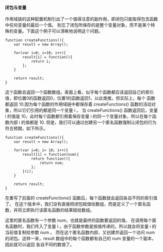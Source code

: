 #### 闭包与变量

作用域链的这种配置机制引出了一个值得注意的副作用，即<red>闭包只能取得包含函数中任何变量的最后一个值</red>。
别忘了闭包所保存的是整个变量对象，而不是某个特殊的变量。下面这个例子可以清晰地说明这个问题。

    function createFunctions(){
        var result = new Array();

        for(var i=0; i<10; i++){
            result[i] = function(){
                return i;
            };
        }

        return result;
    }

这个函数会返回一个函数数组。表面上看，似乎每个函数都应该返回自己的索引值，即位置0的函数返回0，位置1的函数返回1，以此类推。但实际上，每个
函数都返回 10.因为每个函数的作用域链中都保存着 createFunctions() 函数的活动对象，所以它们引用的都是同一个变量 i 。
<red>当 createFunctions() 函数返回后，变量 i 的值是 10，此时每个函数都引用着保存变量 i 的同一个变量对象，所以在每个函数内部 i 的值都是 10</red>.
但是，我们可以通过创建另一个匿名函数强制让闭包的行为符合预期，如下所示。

    function createFunctions(){
        var result = new Array();

        for(var i=0; i< 10; i++){
            result[i] = function(num){
                return function(){
                    return num;
                };
            }(i);
        }

        return result;
    }

在重写了前面的 createFunctions() 函数后，每个函数就会返回各自不同的索引值了。
在这个版本中，我们<red>没有直接把闭包赋值给数组</red>，而是定义了一个匿名函数，并将立即执行该匿名函数的结果赋给数组。

这里的匿名函数有一个参数 num，也就是最终的函数要返回的值。
在调用每个匿名函数时，我们传入了变量 i 。<red>由于函数参数是按值传递的，所以就会将变量 i 的当前值复制给参数 num </red>。
而在这个匿名函数内部，又创建并返回一个访问 num 的闭包。这样一来，result 数组中的每个函数都有自己的 num 变量的一个副本，因此就可以返回
各自不同的数值了。

